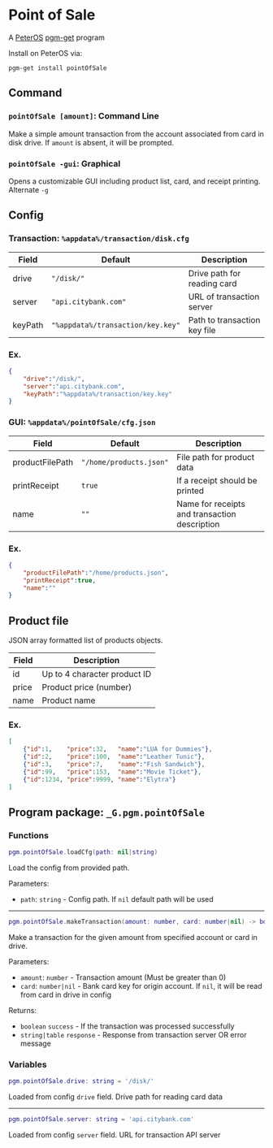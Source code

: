 # Point of Sale

A [PeterOS](https://github.com/Platratio34/peterOS) [pgm-get](https://github.com/peterOS-pgm-get/pgm-get) program

Install on PeterOS via:
```console
pgm-get install pointOfSale
```

## Command

### `pointOfSale [amount]`: Command Line

Make a simple amount transaction from the account associated from card in disk drive. If `amount` is absent, it will be prompted.

### `pointOfSale -gui`: Graphical

Opens a customizable GUI including product list, card, and receipt printing.
Alternate `-g`


## Config

### Transaction: `%appdata%/transaction/disk.cfg`

| Field            | Default                           | Description                  |
| ---------------- | --------------------------------- | ---------------------------- |
|  drive           | `"/disk/"`                        | Drive path for reading card  |
|  server          | `"api.citybank.com"`              | URL of transaction server    |
|  keyPath         | `"%appdata%/transaction/key.key"` | Path to transaction key file |

### Ex.

```json
{
    "drive":"/disk/",
    "server":"api.citybank.com",
    "keyPath":"%appdata%/transaction/key.key"
}
```

### GUI: `%appdata%/pointOfSale/cfg.json`

| Field           | Default                 | Description                                   |
| --------------- | ----------------------- | --------------------------------------------- |
| productFilePath | `"/home/products.json"` | File path for product data                    |
| printReceipt    | `true`                  | If a receipt should be printed                |
| name            | `""`                    | Name for receipts and transaction description |

### Ex.

```json
{
    "productFilePath":"/home/products.json",
    "printReceipt":true,
    "name":""
}
```

## Product file

JSON array formatted list of products objects.

| Field | Description                  |
| ----- | ---------------------------- |
| id    | Up to 4 character product ID |
| price | Product price (number)       |
| name  | Product name                 |

### Ex.

``` json
[
    {"id":1,    "price":32,   "name":"LUA for Dummies"},
    {"id":2,    "price":100,  "name":"Leather Tunic"},
    {"id":3,    "price":7,    "name":"Fish Sandwich"},
    {"id":99,   "price":153,  "name":"Movie Ticket"},
    {"id":1234, "price":9999, "name":"Elytra"}
]
```

## Program package: `_G.pgm.pointOfSale`

### Functions

```lua
pgm.pointOfSale.loadCfg(path: nil|string)
```

Load the config from provided path.

Parameters:
- `path`: `string` - Config path. If `nil` default path will be used

---

```lua
pgm.pointOfSale.makeTransaction(amount: number, card: number|nil) -> boolean, string|table
```

Make a transaction for the given amount from specified account or card in drive.

Parameters:
- `amount`: `number` - Transaction amount (Must be greater than 0)
- `card`: `number|nil` - Bank card key for origin account. If `nil`, it will be read from card in drive in config

Returns:
- `boolean` `success` - If the transaction was processed successfully
- `string|table` `response` - Response from transaction server OR error message

### Variables

```lua
pgm.pointOfSale.drive: string = '/disk/'
```

Loaded from config `drive` field.
Drive path for reading card data

---

```lua
pgm.pointOfSale.server: string = 'api.citybank.com'
```

Loaded from config `server` field.
URL for transaction API server

